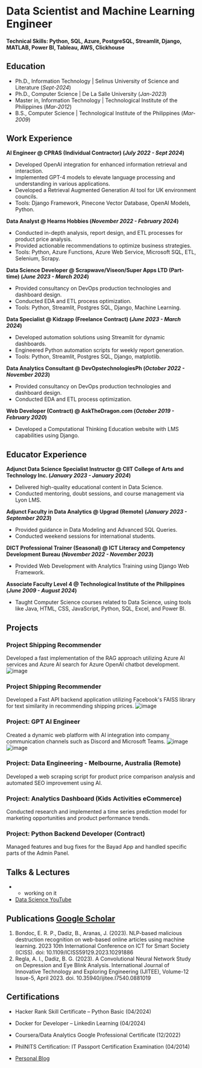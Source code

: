 # Data Scientist and Machine Learning Engineer

#### Technical Skills: Python, SQL, Azure, PostgreSQL, Streamlit, Django, MATLAB, Power BI, Tableau, AWS, Clickhouse

## Education
- Ph.D., Information Technology | Selinus University of Science and Literature  (_Sept-2024_)  
- Ph.D., Computer Science | De La Salle University (_Jan-2023_)  
- Master in, Information Technology | Technological Institute of the Philippines (_Mar-2012_)  
- B.S., Computer Science | Technological Institute of the Philippines (_Mar-2009_)  


## Work Experience
**AI Engineer @ CPRAS (Individual Contractor) (_July 2022 - Sept 2024_)**
- Developed OpenAI integration for enhanced information retrieval and interaction.
- Implemented GPT-4 models to elevate language processing and understanding in various applications.
- Developed a Retrieval Augmented Generation AI tool for UK environment councils.
- Tools: Django Framework, Pinecone Vector Database, OpenAI Models, Python.

**Data Analyst @ Hearns Hobbies (_November 2022 - February 2024_)**
- Conducted in-depth analysis, report design, and ETL processes for product price analysis.
- Provided actionable recommendations to optimize business strategies.
- Tools: Python, Azure Functions, Azure Web Service, Microsoft SQL, ETL, Selenium, Scrapy.

**Data Science Developer @ Scrapwave/Viseon/Super Apps LTD (Part-time) (_June 2023 - March 2024_)**
- Provided consultancy on DevOps production technologies and dashboard design.
- Conducted EDA and ETL process optimization.
- Tools: Python, Streamlit, Postgres SQL, Django, Machine Learning.

**Data Specialist @ Kidzapp (Freelance Contract) (_June 2023 - March 2024_)**
- Developed automation solutions using Streamlit for dynamic dashboards.
- Engineered Python automation scripts for weekly report generation.
- Tools: Python, Streamlit, Postgres SQL, Django, matplotlib.

**Data Analytics Consultant @ DevOpstechnologiesPh (_October 2022 - November 2023_)**
- Provided consultancy on DevOps production technologies and dashboard design.
- Conducted EDA and ETL process optimization.

**Web Developer (Contract) @ AskTheDragon.com (_October 2019 - February 2020_)**
- Developed a Computational Thinking Education website with LMS capabilities using Django.

## Educator Experience
**Adjunct Data Science Specialist Instructor @ CIIT College of Arts and Technology Inc. (_January 2023 - January 2024_)**
- Delivered high-quality educational content in Data Science.
- Conducted mentoring, doubt sessions, and course management via Lyon LMS.

**Adjunct Faculty in Data Analytics @ Upgrad (Remote) (_January 2023 - September 2023_)**
- Provided guidance in Data Modeling and Advanced SQL Queries.
- Conducted weekend sessions for international students.

**DICT Professional Trainer (Seasonal) @ ICT Literacy and Competency Development Bureau (_November 2022 - November 2023_)**
- Provided Web Development with Analytics Training using Django Web Framework.
  
**Associate Faculty Level 4 @ Technological Institute of the Philippines (_June 2009 - August 2024_)**
- Taught Computer Science courses related to Data Science, using tools like Java, HTML, CSS, JavaScript, Python, SQL, Excel, and Power BI.

## Projects
### Project Shipping Recommender
Developed a fast implementation of the RAG approach utilizing Azure AI services and Azure AI search for Azure OpenAI chatbot development.
![image](/assets/img/freelance_1_cover.jpg)

### Project Shipping Recommender
Developed a Fast API backend application utilizing Facebook's FAISS library for text similarity in recommending shipping prices.
![image](/assets/img/freelance_1_cover.jpg)

### Project: GPT AI Engineer
Created a dynamic web platform with AI integration into company communication channels such as Discord and Microsoft Teams.
![image](/assets/img/hq_cover.png)
![image](/assets/img/susie_cover.png)


### Project: Data Engineering - Melbourne, Australia (Remote)
Developed a web scraping script for product price comparison analysis and automated SEO improvement using AI.

### Project: Analytics Dashboard (Kids Activities eCommerce)
Conducted research and implemented a time series prediction model for marketing opportunities and product performance trends.

### Project: Python Backend Developer (Contract)
Managed features and bug fixes for the Bayad App and handled specific parts of the Admin Panel.

## Talks & Lectures
- - working on it
- [Data Science YouTube](https://www.youtube.com/@dataanalysiscourse785)

## Publications [Google Scholar]([http://example.com](https://scholar.google.com.ph/citations?user=-RMIOAYAAAAJ&hl=en))
1. Bondoc, E. R. P., Dadiz, B., Aranas, J. (2023). NLP-based malicious destruction recognition on web-based online articles using machine learning. 2023 10th International Conference on ICT for Smart Society (ICISS). doi: 10.1109/ICISS59129.2023.10291886
2. Regla, A. I., Dadiz, B. G. (2023). A Convolutional Neural Network Study on Depression and Eye Blink Analysis. International Journal of Innovative Technology and Exploring Engineering (IJITEE), Volume-12 Issue-5, April 2023. doi. 10.35940/ijitee.I7540.0881019

## Certifications
- Hacker Rank Skill Certificate – Python Basic (04/2024)
- Docker for Developer – Linkedin Learning (04/2024)
- Coursera/Data Analytics Google Professional Certificate (12/2022)
- PhilNITS Certification: IT Passport Certification Examination (04/2014)

- [Personal Blog](https://medium.com/@dabryan.devopstechnologiesph)
